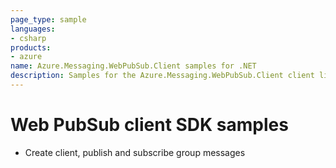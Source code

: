 ```yaml
---
page_type: sample
languages:
- csharp
products:
- azure
name: Azure.Messaging.WebPubSub.Client samples for .NET
description: Samples for the Azure.Messaging.WebPubSub.Client client library
---
```


# Web PubSub client SDK samples

- Create client, publish and subscribe group messages
